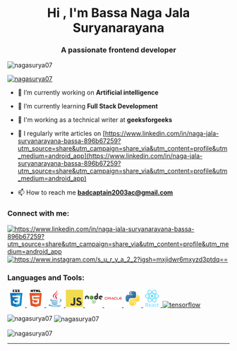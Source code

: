 <h1 align="center">Hi , I'm Bassa Naga Jala Suryanarayana</h1>
<h3 align="center">A passionate frontend developer</h3>

<p align="left"> <img src="https://komarev.com/ghpvc/?username=nagasurya07&label=Profile%20views&color=0e75b6&style=flat" alt="nagasurya07" /> </p>

<p align="left"> <a href="https://github.com/ryo-ma/github-profile-trophy"><img src="https://github-profile-trophy.vercel.app/?username=nagasurya07" alt="nagasurya07" /></a> </p>

- 🔭 I’m currently working on **Artificial intelligence**

- 🌱 I’m currently learning **Full Stack Development**
-  🔭 I'm working as a technical writer at **geeksforgeeks**

- 📝 I regularly write articles on [https://www.linkedin.com/in/naga-jala-suryanarayana-bassa-896b67259?utm_source=share&utm_campaign=share_via&utm_content=profile&utm_medium=android_app](https://www.linkedin.com/in/naga-jala-suryanarayana-bassa-896b67259?utm_source=share&utm_campaign=share_via&utm_content=profile&utm_medium=android_app)

- 📫 How to reach me **badcaptain2003ac@gmail.com**

<h3 align="left">Connect with me:</h3>
<p align="left">
<a href="https://linkedin.com/in/https://www.linkedin.com/in/naga-jala-suryanarayana-bassa-896b67259?utm_source=share&utm_campaign=share_via&utm_content=profile&utm_medium=android_app" target="blank"><img align="center" src="https://raw.githubusercontent.com/rahuldkjain/github-profile-readme-generator/master/src/images/icons/Social/linked-in-alt.svg" alt="https://www.linkedin.com/in/naga-jala-suryanarayana-bassa-896b67259?utm_source=share&utm_campaign=share_via&utm_content=profile&utm_medium=android_app" height="30" width="40" /></a>
<a href="https://instagram.com/https://www.instagram.com/s_u_r_y_a_2_2?igsh=mxjidwr6mxyzd3ptdq==" target="blank"><img align="center" src="https://raw.githubusercontent.com/rahuldkjain/github-profile-readme-generator/master/src/images/icons/Social/instagram.svg" alt="https://www.instagram.com/s_u_r_y_a_2_2?igsh=mxjidwr6mxyzd3ptdq==" height="30" width="40" /></a>
</p>

<h3 align="left">Languages and Tools:</h3>
<p align="left"> <a href="https://www.w3schools.com/css/" target="_blank" rel="noreferrer"> <img src="https://raw.githubusercontent.com/devicons/devicon/master/icons/css3/css3-original-wordmark.svg" alt="css3" width="40" height="40"/> </a> <a href="https://www.w3.org/html/" target="_blank" rel="noreferrer"> <img src="https://raw.githubusercontent.com/devicons/devicon/master/icons/html5/html5-original-wordmark.svg" alt="html5" width="40" height="40"/> </a> <a href="https://www.java.com" target="_blank" rel="noreferrer"> <img src="https://raw.githubusercontent.com/devicons/devicon/master/icons/java/java-original.svg" alt="java" width="40" height="40"/> </a> <a href="https://developer.mozilla.org/en-US/docs/Web/JavaScript" target="_blank" rel="noreferrer"> <img src="https://raw.githubusercontent.com/devicons/devicon/master/icons/javascript/javascript-original.svg" alt="javascript" width="40" height="40"/> </a> <a href="https://nodejs.org" target="_blank" rel="noreferrer"> <img src="https://raw.githubusercontent.com/devicons/devicon/master/icons/nodejs/nodejs-original-wordmark.svg" alt="nodejs" width="40" height="40"/> </a> <a href="https://www.oracle.com/" target="_blank" rel="noreferrer"> <img src="https://raw.githubusercontent.com/devicons/devicon/master/icons/oracle/oracle-original.svg" alt="oracle" width="40" height="40"/> </a> <a href="https://www.python.org" target="_blank" rel="noreferrer"> <img src="https://raw.githubusercontent.com/devicons/devicon/master/icons/python/python-original.svg" alt="python" width="40" height="40"/> </a> <a href="https://reactjs.org/" target="_blank" rel="noreferrer"> <img src="https://raw.githubusercontent.com/devicons/devicon/master/icons/react/react-original-wordmark.svg" alt="react" width="40" height="40"/> </a> <a href="https://www.tensorflow.org" target="_blank" rel="noreferrer"> <img src="https://www.vectorlogo.zone/logos/tensorflow/tensorflow-icon.svg" alt="tensorflow" width="40" height="40"/> </a> </p>

<p><img align="left" src="https://github-readme-stats.vercel.app/api/top-langs?username=nagasurya07&show_icons=true&locale=en&layout=compact" alt="nagasurya07" /></p>

<p>&nbsp;<img align="center" src="https://github-readme-stats.vercel.app/api?username=nagasurya07&show_icons=true&locale=en" alt="nagasurya07" /></p>

<p><img align="center" src="https://github-readme-streak-stats.herokuapp.com/?user=nagasurya07&" alt="nagasurya07" /></p>


----
